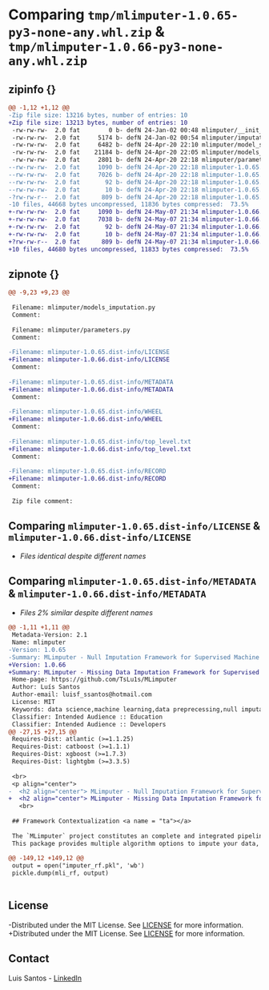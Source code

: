 # Comparing `tmp/mlimputer-1.0.65-py3-none-any.whl.zip` & `tmp/mlimputer-1.0.66-py3-none-any.whl.zip`

## zipinfo {}

```diff
@@ -1,12 +1,12 @@
-Zip file size: 13216 bytes, number of entries: 10
+Zip file size: 13213 bytes, number of entries: 10
 -rw-rw-rw-  2.0 fat        0 b- defN 24-Jan-02 00:48 mlimputer/__init__.py
 -rw-rw-rw-  2.0 fat     5174 b- defN 24-Jan-02 00:54 mlimputer/imputation.py
 -rw-rw-rw-  2.0 fat     6482 b- defN 24-Apr-20 22:10 mlimputer/model_selection.py
 -rw-rw-rw-  2.0 fat    21184 b- defN 24-Apr-20 22:05 mlimputer/models_imputation.py
 -rw-rw-rw-  2.0 fat     2801 b- defN 24-Apr-20 22:18 mlimputer/parameters.py
--rw-rw-rw-  2.0 fat     1090 b- defN 24-Apr-20 22:18 mlimputer-1.0.65.dist-info/LICENSE
--rw-rw-rw-  2.0 fat     7026 b- defN 24-Apr-20 22:18 mlimputer-1.0.65.dist-info/METADATA
--rw-rw-rw-  2.0 fat       92 b- defN 24-Apr-20 22:18 mlimputer-1.0.65.dist-info/WHEEL
--rw-rw-rw-  2.0 fat       10 b- defN 24-Apr-20 22:18 mlimputer-1.0.65.dist-info/top_level.txt
-?rw-rw-r--  2.0 fat      809 b- defN 24-Apr-20 22:18 mlimputer-1.0.65.dist-info/RECORD
-10 files, 44668 bytes uncompressed, 11836 bytes compressed:  73.5%
+-rw-rw-rw-  2.0 fat     1090 b- defN 24-May-07 21:34 mlimputer-1.0.66.dist-info/LICENSE
+-rw-rw-rw-  2.0 fat     7038 b- defN 24-May-07 21:34 mlimputer-1.0.66.dist-info/METADATA
+-rw-rw-rw-  2.0 fat       92 b- defN 24-May-07 21:34 mlimputer-1.0.66.dist-info/WHEEL
+-rw-rw-rw-  2.0 fat       10 b- defN 24-May-07 21:34 mlimputer-1.0.66.dist-info/top_level.txt
+?rw-rw-r--  2.0 fat      809 b- defN 24-May-07 21:34 mlimputer-1.0.66.dist-info/RECORD
+10 files, 44680 bytes uncompressed, 11833 bytes compressed:  73.5%
```

## zipnote {}

```diff
@@ -9,23 +9,23 @@
 
 Filename: mlimputer/models_imputation.py
 Comment: 
 
 Filename: mlimputer/parameters.py
 Comment: 
 
-Filename: mlimputer-1.0.65.dist-info/LICENSE
+Filename: mlimputer-1.0.66.dist-info/LICENSE
 Comment: 
 
-Filename: mlimputer-1.0.65.dist-info/METADATA
+Filename: mlimputer-1.0.66.dist-info/METADATA
 Comment: 
 
-Filename: mlimputer-1.0.65.dist-info/WHEEL
+Filename: mlimputer-1.0.66.dist-info/WHEEL
 Comment: 
 
-Filename: mlimputer-1.0.65.dist-info/top_level.txt
+Filename: mlimputer-1.0.66.dist-info/top_level.txt
 Comment: 
 
-Filename: mlimputer-1.0.65.dist-info/RECORD
+Filename: mlimputer-1.0.66.dist-info/RECORD
 Comment: 
 
 Zip file comment:
```

## Comparing `mlimputer-1.0.65.dist-info/LICENSE` & `mlimputer-1.0.66.dist-info/LICENSE`

 * *Files identical despite different names*

## Comparing `mlimputer-1.0.65.dist-info/METADATA` & `mlimputer-1.0.66.dist-info/METADATA`

 * *Files 2% similar despite different names*

```diff
@@ -1,11 +1,11 @@
 Metadata-Version: 2.1
 Name: mlimputer
-Version: 1.0.65
-Summary: MLimputer - Null Imputation Framework for Supervised Machine Learning
+Version: 1.0.66
+Summary: MLimputer - Missing Data Imputation Framework for Supervised Machine Learning
 Home-page: https://github.com/TsLu1s/MLimputer
 Author: Luís Santos
 Author-email: luisf_ssantos@hotmail.com
 License: MIT
 Keywords: data science,machine learning,data preprecessing,null imputation,missing data imputation,predictive null imputation,multiple null imputation,automated machine learning
 Classifier: Intended Audience :: Education
 Classifier: Intended Audience :: Developers
@@ -27,15 +27,15 @@
 Requires-Dist: atlantic (>=1.1.25)
 Requires-Dist: catboost (>=1.1.1)
 Requires-Dist: xgboost (>=1.7.3)
 Requires-Dist: lightgbm (>=3.3.5)
 
 <br>
 <p align="center">
-  <h2 align="center"> MLimputer - Null Imputation Framework for Supervised Machine Learning
+  <h2 align="center"> MLimputer - Missing Data Imputation Framework for Supervised Machine Learning
   <br>
   
 ## Framework Contextualization <a name = "ta"></a>
 
 The `MLimputer` project constitutes an complete and integrated pipeline to automate the handling of missing values in datasets through regression prediction and aims at reducing bias and increase the precision of imputation results when compared to more classic imputation methods.
 This package provides multiple algorithm options to impute your data, in which every observed data column with existing missing values is fitted with a robust preprocessing approach and subsequently predicted.
 
@@ -149,12 +149,12 @@
 output = open("imputer_rf.pkl", 'wb')
 pickle.dump(mli_rf, output)
 
 ```  
     
 ## License
 
-Distributed under the MIT License. See [LICENSE](https://github.com/TsLu1s/TSForecasting/blob/main/LICENSE) for more information.
+Distributed under the MIT License. See [LICENSE](https://github.com/TsLu1s/MLimputer/blob/main/LICENSE) for more information.
 
 ## Contact 
  
 Luis Santos - [LinkedIn](https://www.linkedin.com/in/lu%C3%ADsfssantos/)
```

